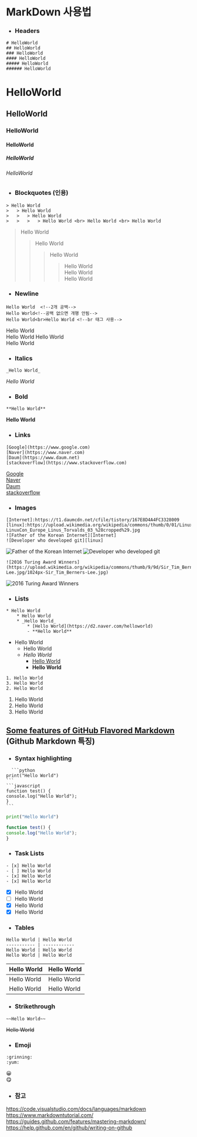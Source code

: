# MarkDown 사용법
* ### Headers
```
# HelloWorld
## HelloWorld
### HelloWorld
#### HelloWorld
##### HelloWorld
###### HelloWorld
```
# HelloWorld
## HelloWorld
### HelloWorld
#### HelloWorld
##### HelloWorld
###### HelloWorld

* ### Blockquotes (인용)
```
> Hello World
>   > Hello World
>   >   > Hello World
>   >   >   > Hello World <br> Hello World <br> Hello World
```
> Hello World
>   > Hello World
>   >   > Hello World
>   >   >   > Hello World  
Hello World <br> Hello World

* ### Newline
```
Hello World  <!--2개 공백-->
Hello World<!--공백 없으면 개행 안됨-->
Hello World<br>Hello World <!--br 태그 사용-->
```
Hello World  
Hello World
Hello World<br>Hello World

* ### Italics
```
_Hello World_
```
_Hello World_

* ### Bold
```
**Hello World**
```
**Hello World**

* ### Links
```
[Google](https://www.google.com)
[Naver](https://www.naver.com)
[Daum](https://www.daum.net)
[stackoverflow](https://www.stackoverflow.com)
```
[Google](https://www.google.com)  
[Naver](https://www.naver.com)  
[Daum](https://www.daum.net)  
[stackoverflow](https://www.stackoverflow.com)

* ### Images
```
[Internet]:https://t1.daumcdn.net/cfile/tistory/167E8D4A4FC3328009
[linux]:https://upload.wikimedia.org/wikipedia/commons/thumb/0/01/LinuxCon_Europe_Linus_Torvalds_03_%28cropped%29.jpg/255px-LinuxCon_Europe_Linus_Torvalds_03_%28cropped%29.jpg 
![Father of the Korean Internet][Internet]
![Developer who developed git][linux]
```

[Internet]:https://t1.daumcdn.net/cfile/tistory/167E8D4A4FC3328009
[linux]:https://upload.wikimedia.org/wikipedia/commons/thumb/0/01/LinuxCon_Europe_Linus_Torvalds_03_%28cropped%29.jpg/255px-LinuxCon_Europe_Linus_Torvalds_03_%28cropped%29.jpg 
![Father of the Korean Internet][Internet]
![Developer who developed git][linux]

```
![2016 Turing Award Winners](https://upload.wikimedia.org/wikipedia/commons/thumb/9/9d/Sir_Tim_Berners-Lee.jpg/1024px-Sir_Tim_Berners-Lee.jpg)
```
![2016 Turing Award Winners](https://upload.wikimedia.org/wikipedia/commons/thumb/9/9d/Sir_Tim_Berners-Lee.jpg/1024px-Sir_Tim_Berners-Lee.jpg)

* ### Lists
```
* Hello World
    * Hello World
    * _Hello World_
        * [Hello World](https://d2.naver.com/helloworld)
        - **Hello World**
```
* Hello World
    * Hello World
    * _Hello World_
        * [Hello World](https://d2.naver.com/helloworld)
        - **Hello World**
        
```
1. Hello World
3. Hello World
2. Hello World
```
1. Hello World
3. Hello World
2. Hello World  

## [Some features of GitHub Flavored Markdown](https://guides.github.com/features/mastering-markdown/#GitHub-flavored-markdown) (Github Markdown 특징)

* ### Syntax highlighting
<pre><code>  ```python
print("Hello World")
```
```javascript
function test() {
console.log("Hello World");
}
```</code></pre>

```python
print("Hello World")
```

```javascript
function test() {
console.log("Hello World");
}
```

* ### Task Lists
```
- [x] Hello World
- [ ] Hello World
- [x] Hello World
- [x] Hello World
```
- [x] Hello World
- [ ] Hello World
- [x] Hello World
- [x] Hello World

* ### Tables
```
Hello World | Hello World
----------- | ------------
Hello World | Hello World
Hello World | Hello World
```
Hello World | Hello World
----------- | ------------
Hello World | Hello World
Hello World | Hello World

* ### Strikethrough
```
~~Hello World~~
```
~~Hello World~~  

* ### Emoji
```
:grinning:	
:yum:
```
:grinning:	
:yum:
 
* ### 참고
https://code.visualstudio.com/docs/languages/markdown  
https://www.markdowntutorial.com/  
https://guides.github.com/features/mastering-markdown/  
https://help.github.com/en/github/writing-on-github